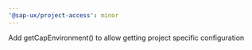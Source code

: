 ```yaml
---
'@sap-ux/project-access': minor
---
```


Add getCapEnvironment() to allow getting project specific configuration
